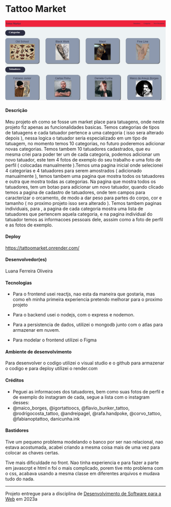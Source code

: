 # Tattoo Market


![Screenshot do projeto](https://raw.githubusercontent.com/elc1090/project3-luanaTattoo/main/print.png)

#### Descrição

Meu projeto eh como se fosse um market place para tatuagens, onde neste projeto fiz apenas as funcionalidades basicas. Temos categorias de tipos de tatuagens e cada tatuador pertence a uma categoria ( isso sera alterado depois ), nessa logica o tatuador seria especializado em um tipo de tatuagem, no momento temos 10 categorias, no futuro poderemos adicionar novas categorias. Temos tambem 10 tatuadores cadastrados, que eu mesma criei para poder ter um de cada categoria, podemos adicionar um novo tatuador, este tem 4 fotos de exemplo do seu trabalho e uma foto de perfil ( colocadas manualmente ).Temos uma pagina inicial onde selecionei 4 categorias e 4 tatuadores para serem amostrados ( adicionado manualmente ), temos tambem uma pagina que mostra todos os tatuadores e outra que mostra todas as categorias. Na pagina que mostra todos os tatuadores, tem um botao para adicionar um novo tatuador, quando clicado temos a pagina de cadastro de tatuadores, onde tem campos para caracterizar o orcamento, de modo a dar peso para partes do corpo, cor e tamanho ( no proximo projeto isso sera alterado ). Temos tambem paginas individuais, para , a pagina de cada categoria mostra uma lista de tatuadores que pertencem aquela categoria, e na pagina individual do tatuador temos as informacoes pessoais dele, asssim como a foto de perfil e as fotos de exemplo.

#### Deploy

https://tattoomarket.onrender.com/

#### Desenvolvedor(es)
Luana Ferreira Oliveira

#### Tecnologias

- Para o frontend usei reactjs, nao esta da maneira que gostaria, mas como eh minha primeira experiencia pretendo melhorar para o proximo projeto

- Para o backend usei o nodejs, com o express e nodemon.

- Para a persistencia de dados, utilizei o mongodb junto com o atlas para armazenar em nuvem.

- Para modelar o frontend utilizei o Figma

#### Ambiente de desenvolvimento

Para desenvolver o codigo utilizei o visual studio e o github para armazenar o codigo e para deploy utilizei o render.com

#### Créditos

- Peguei as informacoes dos tatuadores, bem como suas fotos de perfil e de exemplo do instagram de cada, segue a lista com o instagram desses:
- @maico_borges, @igortattoocs, @flavio_bunker_tattoo, @rodrigocosta_tattoo, @andreipagel, @rafa.handpoke, @corvo_tattoo, @fabianoptattoo, danicunha.ink


#### Bastidores

Tive um pequeno problema modelando o banco por ser nao relacional, nao estava acostumada, acabei criando a mesma coisa mais de uma vez para colocar as chaves certas.

Tive mais dificuldade no front. Nao tinha experiencia e para fazer a parte em javascrpt e html n foi o mais complicado, porem tive mto problema com o css, acabava usando a mesma classe em diferentes arquivos e mudava tudo do nada.

---
Projeto entregue para a disciplina de [Desenvolvimento de Software para a Web](http://github.com/andreainfufsm/elc1090-2023a) em 2023a
